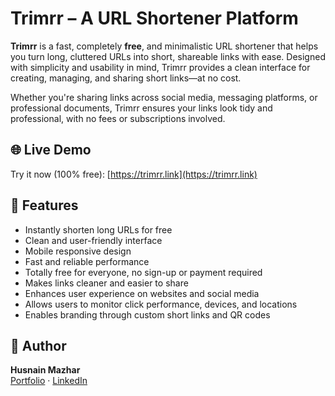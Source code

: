 # Trimrr – A URL Shortener Platform

**Trimrr** is a fast, completely **free**, and minimalistic URL shortener that helps you turn long, cluttered URLs into short, shareable links with ease. Designed with simplicity and usability in mind, Trimrr provides a clean interface for creating, managing, and sharing short links—at no cost.

Whether you're sharing links across social media, messaging platforms, or professional documents, Trimrr ensures your links look tidy and professional, with no fees or subscriptions involved.

## 🌐 Live Demo
Try it now (100% free): [https://trimrr.link](https://trimrr.link)

## 📌 Features
- Instantly shorten long URLs for free
- Clean and user-friendly interface
- Mobile responsive design
- Fast and reliable performance
- Totally free for everyone, no sign-up or payment required
- Makes links cleaner and easier to share
- Enhances user experience on websites and social media
- Allows users to monitor click performance, devices, and locations
- Enables branding through custom short links and QR codes

## 👤 Author
**Husnain Mazhar**  
[Portfolio](https://www.husnainmazhar.pro) · [LinkedIn](https://www.linkedin.com/in/husnain-mazhar/)
